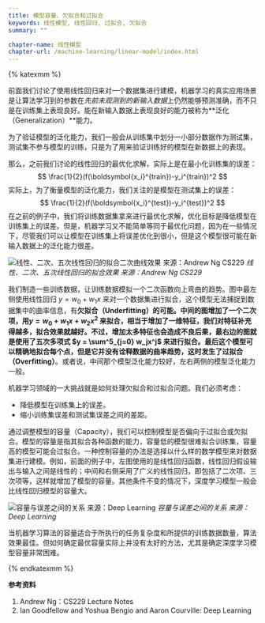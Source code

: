 ```yaml
---
title: 模型容量、欠拟合和过拟合
keywords: 线性模型, 线性回归, 过拟合, 欠拟合
summary: ""

chapter-name: 线性模型
chapter-url: /machine-learning/linear-model/index.html
---
```


{% katexmm %}

前面我们讨论了使用线性回归来对一个数据集进行建模，机器学习的真实应用场景是让算法学习到的参数在*先前未观测到的新输入数据*上仍然能够预测准确，而不只是在训练集上表现良好。能在新输入数据上表现良好的能力被称为**泛化（Generalization）**能力。

为了验证模型的泛化能力，我们一般会从训练集中划分一小部分数据作为测试集，测试集不参与模型的训练，只是为了用来验证训练好的模型在新数据上的表现。

那么，之前我们讨论的线性回归的最优化求解，实际上是在最小化训练集的误差：
$$
\frac{1}{2}(f(\boldsymbol{x_i}^{train})-y_i^{train})^2
$$
实际上，为了衡量模型的泛化能力，我们关注的是模型在测试集上的误差：
$$
\frac{1}{2}(f(\boldsymbol{x_i}^{test})-y_i^{test})^2
$$
在之前的例子中，我们将训练数据集拿来进行最优化求解，优化目标是降低模型在训练集上的误差。但是，机器学习又不能简单等同于最优化问题，因为在一些情况下，尽管我们可以让模型在训练集上将误差优化到很小，但是这个模型很可能在新输入数据上的泛化能力很差。

![线性、二次、五次线性回归的拟合二次曲线效果 来源：Andrew Ng CS229](http://aixingqiu-1258949597.cos.ap-beijing.myqcloud.com/2020-05-25-230938.png)
*线性、二次、五次线性回归的拟合效果 来源：Andrew Ng CS229*

我们制造一些训练数据，让训练数据模拟一个二次函数向上弯曲的趋势。图中最左侧使用线性回归 $y = w_0 + w_1x$ 来对一个数据集进行拟合，这个模型无法捕捉到数据集中的曲率信息，有**欠拟合（Underfitting）**的可能。中间的图增加了一个二次项，用$y = w_0 + w_1x + w_2x^2$ 来拟合，相当于增加了一维特征，我们对特征补充得越多，拟合效果就越好。不过，增加太多特征也会造成不良后果，最右边的图就是使用了五次多项式 $y = \sum^5_{j=0} w_jx^j$ 来进行拟合。最后这个模型可以精确地拟合每个点，但是它并没有诠释数据的曲率趋势，这时发生了**过拟合（Overfitting）**。或者说，中间那个模型泛化能力较好，左右两侧的模型泛化能力一般。

机器学习领域的一大挑战就是如何处理欠拟合和过拟合问题。我们必须考虑：

* 降低模型在训练集上的误差。
* 缩小训练集误差和测试集误差之间的差距。

通过调整模型的容量（Capacity），我们可以控制模型是否偏向于过拟合或欠拟合。模型的容量是指其拟合各种函数的能力，容量低的模型很难拟合训练集，容量高的模型可能会过拟合。一种控制容量的办法是选择以什么样的数学模型来对数据集进行建模。例如，前面的例子中，左图使用的是线性回归函数，线性回归假设输出与输入之间是线性的；中间和右侧采用了广义的线性回归，即包括了二次项、三次项等，这样就增加了模型的容量。其他条件不变的情况下，深度学习模型一般会比线性回归模型的容量大。

![容量与误差之间的关系 来源：Deep Learning](http://aixingqiu-1258949597.cos.ap-beijing.myqcloud.com/2020-05-25-230921.png)
*容量与误差之间的关系 来源：Deep Learning*

当机器学习算法的容量适合于所执行的任务复杂度和所提供的训练数据数量，算法效果最佳。但如何确定最优容量实际上并没有太好的方法，尤其是确定深度学习模型容量非常困难。

{% endkatexmm %}

**参考资料**

1. Andrew Ng：CS229 Lecture Notes
2. Ian Goodfellow and Yoshua Bengio and Aaron Courville: Deep Learning